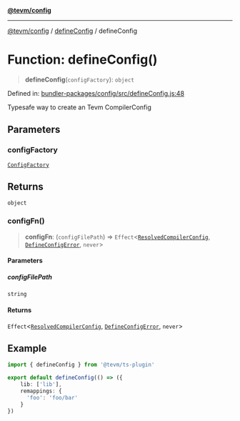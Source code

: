[**@tevm/config**](../../README.md)

***

[@tevm/config](../../modules.md) / [defineConfig](../README.md) / defineConfig

# Function: defineConfig()

> **defineConfig**(`configFactory`): `object`

Defined in: [bundler-packages/config/src/defineConfig.js:48](https://github.com/evmts/tevm-monorepo/blob/main/bundler-packages/config/src/defineConfig.js#L48)

Typesafe way to create an Tevm CompilerConfig

## Parameters

### configFactory

[`ConfigFactory`](../../types/type-aliases/ConfigFactory.md)

## Returns

`object`

### configFn()

> **configFn**: (`configFilePath`) => `Effect`\<[`ResolvedCompilerConfig`](../../types/type-aliases/ResolvedCompilerConfig.md), [`DefineConfigError`](../classes/DefineConfigError.md), `never`\>

#### Parameters

##### configFilePath

`string`

#### Returns

`Effect`\<[`ResolvedCompilerConfig`](../../types/type-aliases/ResolvedCompilerConfig.md), [`DefineConfigError`](../classes/DefineConfigError.md), `never`\>

## Example

```ts
import { defineConfig } from '@tevm/ts-plugin'

export default defineConfig(() => ({
	lib: ['lib'],
	remappings: {
	  'foo': 'foo/bar'
	}
})
```
